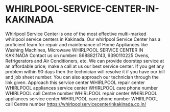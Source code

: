 # WHIRLPOOL-SERVICE-CENTER-IN-KAKINADA
 Whirlpool Service Center is one of the most effective multi-marked whirlpool service centers in Kakinada. Our whirlpool Service Center has a proficient team for repair and maintenance of Home Appliances like Washing Machines, Microwave WHIRLPOOL SERVICE CENTER IN KAKINADA Contact us on number: 8688821743, 9390110225  Ovens, Refrigerators and Air Conditioners, etc. We can provide doorstep service at an affordable price; make a call at us our best service center. If you get any problem within 90 days then the technician will resolve it if you have our bill and job sheet number. You can also approach our technician through the link given. Approach this service center WHIRLPOOL    repair center WHIRLPOOL    appliances service center   WHIRLPOOL    care phone number WHIRLPOOL    call Centre number WHIRLPOOL    repair center WHIRLPOOL    appliances service center   WHIRLPOOL    care phone number WHIRLPOOL    call Centre number   https://whirlpoolservicecenterinkakinada.co.in/
